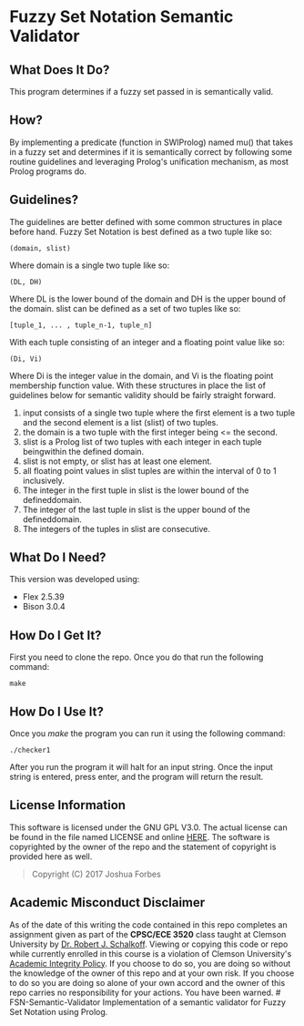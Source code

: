 # Fuzzy Set Notation Semantic Validator

## What Does It Do?
This program determines if a fuzzy set passed in is semantically valid.

## How?
By implementing a predicate (function in SWIProlog) named mu() that takes in a 
fuzzy set and determines if it is semantically correct by following some routine 
guidelines and leveraging Prolog's unification mechanism, as most Prolog 
programs do. 

## Guidelines?
The guidelines are better defined with some common structures in place before 
hand. Fuzzy Set Notation is best defined as a two tuple like so:

```
(domain, slist) 
```

Where domain is a single two tuple like so:

```
(DL, DH)
```

Where DL is the lower bound of the domain and DH is the upper bound of the
domain. 
slist can be defined as a set of two tuples like so:

```
[tuple_1, ... , tuple_n-1, tuple_n]
```

With each tuple consisting of an integer and a floating point value like so:

```
(Di, Vi)
```

Where Di is the integer value in the domain, and Vi is the floating point 
membership function value. With these structures in place the list of guidelines
below for semantic validity should be fairly straight forward.

1.	input consists of a single two tuple where the first element is a two tuple and the second element is a list (slist) of two tuples.
2.	the domain is a two tuple with the first integer being <= the second.
3.	slist is a Prolog list of two tuples with each integer in each tuple beingwithin the defined domain.
4.	slist is not empty, or slist has at least one element.
5.	all floating point values in slist tuples are within the interval of 0 to 1 inclusively.
6.	The integer in the first tuple in slist is the lower bound of the defineddomain.
7.	The integer of the last tuple in slist is the upper bound of the defineddomain.
8.	The integers of the tuples in slist are consecutive.
  

## What Do I Need?
This version was developed using:
- Flex 2.5.39
- Bison 3.0.4

## How Do I Get It?
First you need to clone the repo. Once you do that run the following command:
```
make
```

## How Do I Use It?
Once you *make* the program you can run it using the following command:
```
./checker1
```
After you run the program it will halt for an input string. Once the input
string is entered, press enter, and the program will return the result.

## License Information
This software is licensed under the GNU GPL V3.0. The actual license can be
found in the file named LICENSE and online [HERE](https://www.gnu.org/licenses/gpl.html). 
The software is copyrighted by the owner of the repo and the statement of 
copyright is provided here as well.
> Copyright (C) 2017 Joshua Forbes

## Academic Misconduct Disclaimer
As of the date of this writing the code contained in this repo completes an
assignment given as part of the **CPSC/ECE 3520** class taught at Clemson 
University by [Dr. Robert J. Schalkoff](http://www.clemson.edu/cecas/departments/ece/faculty_staff/faculty/rschalkoff.html).
Viewing or copying this code or repo while currently enrolled in this course is
a violation of Clemson University's [Academic Integrity Policy](http://www.clemson.edu/studentaffairs/student-handbook/universitypolicies/academic_integrity.html).
If you choose to do so, you are doing so without the knowledge of the owner of
this repo and at your own risk. If you choose to do so you are doing so alone of 
your own accord and the owner of this repo carries no responsibility for your 
actions. You have been warned.  # FSN-Semantic-Validator
Implementation of a semantic validator for Fuzzy Set Notation using Prolog.

